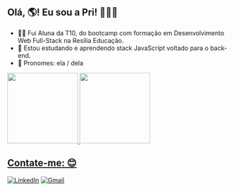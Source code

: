 ## Olá, 🌎! Eu sou a Pri! 👋😊✨


- 👩‍💻 Fui Aluna da T10, do bootcamp com formação em Desenvolvimento Web Full-Stack na Resilia Educação.
- 🌱 Estou estudando e aprendendo stack JavaScript voltado para o back-end.
- 👩 Pronomes: ela / dela

 <div>
  <a href="https://github.com/priscilarossetto">
  <img height="160em" src="https://github-readme-stats.vercel.app/api?username=priscilarossetto&show_icons=true&theme=midnight-purple&include_all_commits=true&count_private=true"/>
  <img height="160em" src="https://github-readme-stats.vercel.app/api/top-langs/?username=priscilarossetto&layout=compact&langs_count=7&theme=midnight-purple"/>
</div>
 
 ## Contate-me: 😊
 [![LinkedIn](https://img.shields.io/badge/linkedin-%230077B5.svg?style=for-the-badge&logo=linkedin&logoColor=white)](https://www.linkedin.com/in/priscilarossetto/)
 [![Gmail](https://img.shields.io/badge/Gmail-D14836?style=for-the-badge&logo=gmail&logoColor=white)](mailto:priscilassouzap@gmail.com)
